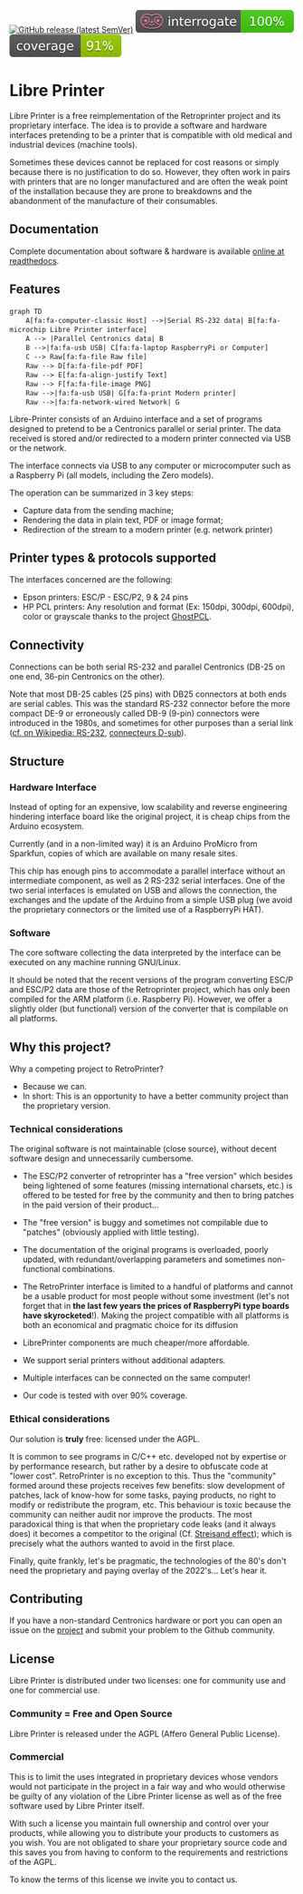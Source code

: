 [![GitHub release (latest SemVer)](https://img.shields.io/github/v/release/ysard/libre-printer)](https://github.com/ysard/libre-printer/releases/latest/)
[![python docstring coverage](./images/interrogate_badge.svg)](https://interrogate.readthedocs.io/en/latest/)
[![python test coverage](./images/coverage.svg)](https://docs.pytest.org/en/latest/)

# Libre Printer

Libre Printer is a free reimplementation of the Retroprinter project and its proprietary interface.
The idea is to provide a software and hardware interfaces pretending to be a printer that is compatible
with old medical and industrial devices (machine tools).

Sometimes these devices cannot be replaced for cost reasons or simply because there is no justification to do so.
However, they often work in pairs with printers that are no longer manufactured and are often the weak point of
the installation because they are prone to breakdowns and the abandonment of the manufacture of their consumables.

## Documentation

Complete documentation about software & hardware is available
[online at readthedocs](https://libre-printer.readthedocs.io/en/latest/).

## Features

```mermaid
graph TD
    A[fa:fa-computer-classic Host] -->|Serial RS-232 data| B[fa:fa-microchip Libre Printer interface]
    A --> |Parallel Centronics data| B
    B -->|fa:fa-usb USB| C[fa:fa-laptop RaspberryPi or Computer]
    C --> Raw[fa:fa-file Raw file]
    Raw --> D[fa:fa-file-pdf PDF]
    Raw --> E[fa:fa-align-justify Text]
    Raw --> F[fa:fa-file-image PNG]
    Raw -->|fa:fa-usb USB| G[fa:fa-print Modern printer]
    Raw -->|fa:fa-network-wired Network| G
```

Libre-Printer consists of an Arduino interface and a set of programs designed to pretend
to be a Centronics parallel or serial printer. The data received is stored and/or redirected
to a modern printer connected via USB or the network.

The interface connects via USB to any computer or microcomputer such as a Raspberry Pi
(all models, including the Zero models).

The operation can be summarized in 3 key steps:

- Capture data from the sending machine;
- Rendering the data in plain text, PDF or image format;
- Redirection of the stream to a modern printer (e.g. network printer)


## Printer types & protocols supported

The interfaces concerned are the following:

- Epson printers: ESC/P - ESC/P2, 9 & 24 pins
- HP PCL printers:
    Any resolution and format (Ex: 150dpi, 300dpi, 600dpi), color or grayscale
    thanks to the project [GhostPCL](https://www.ghostscript.com/doc/9.53.3/WhatIsGS.htm#GhostPCL).

## Connectivity

Connections can be both serial RS-232 and parallel Centronics (DB-25 on one end, 36-pin Centronics on the other).

Note that most DB-25 cables (25 pins) with DB25 connectors at both ends are serial cables.
This was the standard RS-232 connector before the more compact DE-9 or erroneously called DB-9 (9-pin)
connectors were introduced in the 1980s, and sometimes for other purposes than a serial link
([cf. on Wikipedia: RS-232](https://fr.wikipedia.org/wiki/RS-232), [connecteurs D-sub](https://fr.wikipedia.org/wiki/D-sub)).

## Structure

### Hardware Interface

Instead of opting for an expensive, low scalability and reverse engineering hindering interface board
like the original project, it is cheap chips from the Arduino ecosystem.

Currently (and in a non-limited way) it is an Arduino ProMicro from Sparkfun, copies of which are
available on many resale sites.

This chip has enough pins to accommodate a parallel interface without an intermediate component, as well
as 2 RS-232 serial interfaces. One of the two serial interfaces is emulated on USB and allows the connection,
the exchanges and the update of the Arduino from a simple USB plug (we avoid the proprietary connectors
or the limited use of a RaspberryPi HAT).

### Software

The core software collecting the data interpreted by the interface can be executed on any machine running GNU/Linux.

It should be noted that the recent versions of the program converting ESC/P and ESC/P2 data are those
of the Retroprinter project, which has only been compiled for the ARM platform (i.e. Raspberry Pi).
However, we offer a slightly older (but functional) version of the converter that is compilable on all platforms.


## Why this project?

Why a competing project to RetroPrinter?

- Because we can.
- In short: This is an opportunity to have a better community project than the proprietary version.

### Technical considerations

The original software is not maintainable (close source), without decent software design and unnecessarily cumbersome.

- The ESC/P2 converter of retroprinter has a "free version" which besides being lightened of some features
(missing international charsets, etc.) is offered to be tested for free by the community and then to bring
patches in the paid version of their product...
- The "free version" is buggy and sometimes not compilable due to "patches"
(obviously applied with little testing).
- The documentation of the original programs is overloaded, poorly updated,
with redundant/overlapping parameters and sometimes non-functional combinations.
- The RetroPrinter interface is limited to a handful of platforms and cannot be a usable product
for most people without some investment (let's not forget that in **the last few years the prices of
RaspberryPi type boards have skyrocketed**!). Making the project compatible with all platforms is
both an economical and pragmatic choice for its diffusion


- LibrePrinter components are much cheaper/more affordable.
- We support serial printers without additional adapters.
- Multiple interfaces can be connected on the same computer!
- Our code is tested with over 90% coverage.


### Ethical considerations

Our solution is **truly** free: licensed under the AGPL.

It is common to see programs in C/C++ etc. developed not by expertise or by performance research,
but rather by a desire to obfuscate code at "lower cost". RetroPrinter is no exception to this.
Thus the "community" formed around these projects receives few benefits: slow development of patches,
lack of know-how for some tasks, paying products, no right to modify or redistribute the program, etc.
This behaviour is toxic because the community can neither audit nor improve the products.
The most paradoxical thing is that when the proprietary code leaks (and it always does) it becomes a competitor
to the original (Cf. [Streisand effect](https://fr.wikipedia.org/wiki/Effet_Streisand));
which is precisely what the authors wanted to avoid in the first place.

Finally, quite frankly, let's be pragmatic, the technologies of the 80's don't need the proprietary
and paying overlay of the 2022's... Let's hear it.


## Contributing

If you have a non-standard Centronics hardware or port you can open an issue on the
[project](https://github.com/ysard/libre-printer/issues)
and submit your problem to the Github community.


## License

Libre Printer is distributed under two licenses: one for community use and one for commercial use.

### Community = Free and Open Source

Libre Printer is released under the AGPL (Affero General Public License).

### Commercial

This is to limit the uses integrated in proprietary devices whose vendors would not participate in
the project in a fair way and who would otherwise be guilty of any violation of the Libre Printer
license as well as of the free software used by Libre Printer itself.

With such a license you maintain full ownership and control over your products,
while allowing you to distribute your products to customers as you wish.
You are not obligated to share your proprietary source code and this saves you from having to conform
to the requirements and restrictions of the AGPL.

To know the terms of this license we invite you to contact us.

